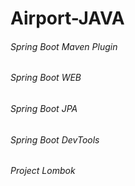 # Airport-JAVA
###### Spring Boot Maven Plugin
###### Spring Boot WEB
###### Spring Boot JPA
###### Spring Boot DevTools
###### Project Lombok

